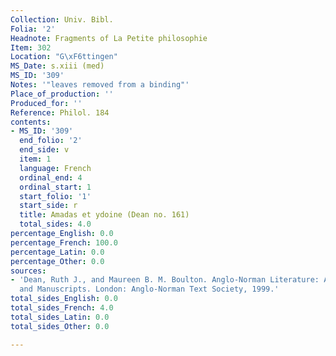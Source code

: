 ```yaml
---
Collection: Univ. Bibl.
Folia: '2'
Headnote: Fragments of La Petite philosophie
Item: 302
Location: "G\xF6ttingen"
MS_Date: s.xiii (med)
MS_ID: '309'
Notes: '"leaves removed from a binding"'
Place_of_production: ''
Produced_for: ''
Reference: Philol. 184
contents:
- MS_ID: '309'
  end_folio: '2'
  end_side: v
  item: 1
  language: French
  ordinal_end: 4
  ordinal_start: 1
  start_folio: '1'
  start_side: r
  title: Amadas et ydoine (Dean no. 161)
  total_sides: 4.0
percentage_English: 0.0
percentage_French: 100.0
percentage_Latin: 0.0
percentage_Other: 0.0
sources:
- 'Dean, Ruth J., and Maureen B. M. Boulton. Anglo-Norman Literature: A Guide to Texts
  and Manuscripts. London: Anglo-Norman Text Society, 1999.'
total_sides_English: 0.0
total_sides_French: 4.0
total_sides_Latin: 0.0
total_sides_Other: 0.0

---
```

